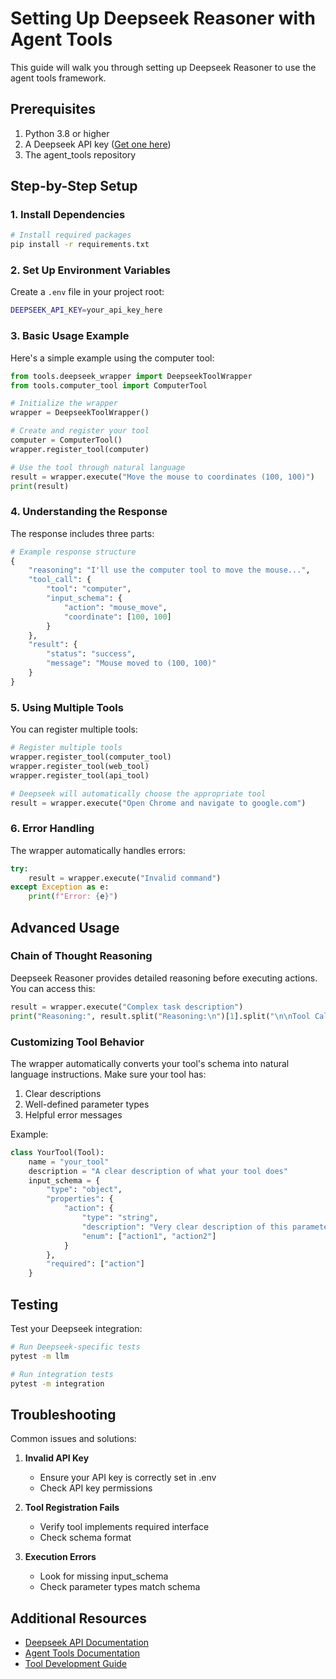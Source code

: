 # Setting Up Deepseek Reasoner with Agent Tools

This guide will walk you through setting up Deepseek Reasoner to use the agent tools framework.

## Prerequisites

1. Python 3.8 or higher
2. A Deepseek API key ([Get one here](https://platform.deepseek.com))
3. The agent_tools repository

## Step-by-Step Setup

### 1. Install Dependencies

```bash
# Install required packages
pip install -r requirements.txt
```

### 2. Set Up Environment Variables

Create a `.env` file in your project root:
```bash
DEEPSEEK_API_KEY=your_api_key_here
```

### 3. Basic Usage Example

Here's a simple example using the computer tool:

```python
from tools.deepseek_wrapper import DeepseekToolWrapper
from tools.computer_tool import ComputerTool

# Initialize the wrapper
wrapper = DeepseekToolWrapper()

# Create and register your tool
computer = ComputerTool()
wrapper.register_tool(computer)

# Use the tool through natural language
result = wrapper.execute("Move the mouse to coordinates (100, 100)")
print(result)
```

### 4. Understanding the Response

The response includes three parts:
```python
# Example response structure
{
    "reasoning": "I'll use the computer tool to move the mouse...",
    "tool_call": {
        "tool": "computer",
        "input_schema": {
            "action": "mouse_move",
            "coordinate": [100, 100]
        }
    },
    "result": {
        "status": "success",
        "message": "Mouse moved to (100, 100)"
    }
}
```

### 5. Using Multiple Tools

You can register multiple tools:

```python
# Register multiple tools
wrapper.register_tool(computer_tool)
wrapper.register_tool(web_tool)
wrapper.register_tool(api_tool)

# Deepseek will automatically choose the appropriate tool
result = wrapper.execute("Open Chrome and navigate to google.com")
```

### 6. Error Handling

The wrapper automatically handles errors:
```python
try:
    result = wrapper.execute("Invalid command")
except Exception as e:
    print(f"Error: {e}")
```

## Advanced Usage

### Chain of Thought Reasoning

Deepseek Reasoner provides detailed reasoning before executing actions. You can access this:

```python
result = wrapper.execute("Complex task description")
print("Reasoning:", result.split("Reasoning:\n")[1].split("\n\nTool Call:")[0])
```

### Customizing Tool Behavior

The wrapper automatically converts your tool's schema into natural language instructions. Make sure your tool has:

1. Clear descriptions
2. Well-defined parameter types
3. Helpful error messages

Example:
```python
class YourTool(Tool):
    name = "your_tool"
    description = "A clear description of what your tool does"
    input_schema = {
        "type": "object",
        "properties": {
            "action": {
                "type": "string",
                "description": "Very clear description of this parameter",
                "enum": ["action1", "action2"]
            }
        },
        "required": ["action"]
    }
```

## Testing

Test your Deepseek integration:

```bash
# Run Deepseek-specific tests
pytest -m llm

# Run integration tests
pytest -m integration
```

## Troubleshooting

Common issues and solutions:

1. **Invalid API Key**
   - Ensure your API key is correctly set in .env
   - Check API key permissions

2. **Tool Registration Fails**
   - Verify tool implements required interface
   - Check schema format

3. **Execution Errors**
   - Look for missing input_schema
   - Check parameter types match schema

## Additional Resources

- [Deepseek API Documentation](https://platform.deepseek.com/docs)
- [Agent Tools Documentation](/README.md)
- [Tool Development Guide](tool_development.md) 